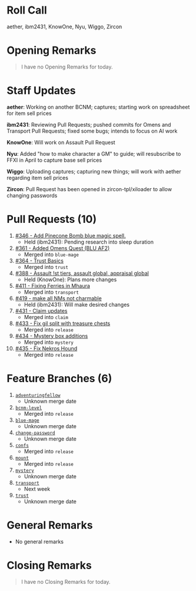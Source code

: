 # Roll Call
aether, ibm2431, KnowOne, Nyu, Wiggo, Zircon
# Opening Remarks
> I have no Opening Remarks for today.
# Staff Updates
**aether**: Working on another BCNM; captures; starting work on spreadsheet for item sell prices

**ibm2431**: Reviewing Pull Requests; pushed commits for Omens and Transport Pull Requests; fixed some bugs; intends to focus on AI work

**KnowOne**: Will work on Assault Pull Request

**Nyu**: Added "how to make character a GM" to guide; will resubscribe to FFXI in April to capture base sell prices

**Wiggo**: Uploading captures; capturing new things; will work with aether regarding item sell prices

**Zircon**: Pull Request has been opened in zircon-tpl/xiloader to allow changing passwords

# Pull Requests (10)
1. [#346 - Add Pinecone Bomb blue magic spell.](https://github.com/project-topaz/topaz/pull/346)
    - Held (ibm2431): Pending research into sleep duration
2. [#361 - Added Omens Quest (BLU AF2)](https://github.com/project-topaz/topaz/pull/361)
    - Merged into `blue-mage`
3. [#364 - Trust Basics](https://github.com/project-topaz/topaz/pull/364)
    - Merged into `trust`
4. [#388 - Assault !st tiers, assault global, appraisal global](https://github.com/project-topaz/topaz/pull/388)
    - Held (KnowOne): Plans more changes
5. [#411 - Fixing Ferries in Mhaura](https://github.com/project-topaz/topaz/pull/411)
    - Merged into `transport`
6. [#419 - make all NMs not charmable](https://github.com/project-topaz/topaz/pull/419)
    - Held (ibm2431): Will make desired changes
7. [#431 - Claim updates](https://github.com/project-topaz/topaz/pull/431)
    - Merged into `claim`
8. [#433 - Fix gil split with treasure chests](https://github.com/project-topaz/topaz/pull/433)
    - Merged into `release`
9. [#434 - Mystery box additions](https://github.com/project-topaz/topaz/pull/434)
    - Merged into `mystery`
10. [#435 - Fix Nekros Hound](https://github.com/project-topaz/topaz/pull/435)
    - Merged into `release`
# Feature Branches (6)
1. [`adventuringfellow`](https://github.com/project-topaz/topaz/tree/adventuringfellow)
    - Unknown merge date
2. [`bcnm-level`](https://github.com/project-topaz/topaz/tree/bcnm-level)
    - Merged into `release`
3. [`blue-mage`](https://github.com/project-topaz/topaz/tree/blue-mage)
    - Unknown merge date
4. [`change-password`](https://github.com/project-topaz/topaz/tree/change-password)
    - Unknown merge date
5. [`confs`](https://github.com/project-topaz/topaz/tree/confs)
    - Merged into `release`
6. [`mount`](https://github.com/project-topaz/topaz/tree/mount)
    - Merged into `release`
7. [`mystery`](https://github.com/project-topaz/topaz/tree/mystery)
    - Unknown merge date
8. [`transport`](https://github.com/project-topaz/topaz/tree/transport)
    - Next week
9. [`trust`](https://github.com/project-topaz/topaz/tree/trust)
    - Unknown merge date
# General Remarks
- No general remarks
# Closing Remarks
> I have no Closing Remarks for today.